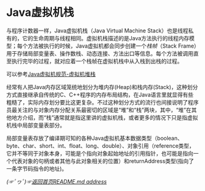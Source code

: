 # Java虚拟机栈

与程序计数器一样，Java虚拟机栈（Java Virtual Machine Stack）也是线程私有的，它的生命周期与线程相同。虚拟机栈描述的是Java方法执行的线程内存模型；每个方法被执行的时候，Java虚拟机都会同步创建一个*栈帧*（Stack Frame）用于存储局部变量表、操作数栈、动态连接、方法出口等信息。每个方法被调用直至执行完毕的过程，就对应着一个栈帧在虚拟机栈中从入栈到出栈的过程。


可以参考[Java虚拟机规范-虚拟机堆栈](https://docs.oracle.com/javase/specs/jvms/se8/html/jvms-2.html#jvms-2.5.2)

经常有人把Java内存区域笼统地划分为堆内存(Heap)和栈内存(Stack)，这种划分方式直接继承自传统的C、C++程序的内存布局结构，在Java语言里就显得有些粗糙了，实际内存划分要比这更复杂。不过这种划分方式的流行也间接说明了程序员最关注的与对象内存分配关系最密切的区域是“堆”和“栈”两块，其中，“堆”在其他地方介绍，而“栈”通常就是指这里讲的虚拟机栈，或者更多的情况下只是指虚拟机栈中局部变量表部分。  

局部变量表存放了编译期可知的各种Java虚拟机基本数据类型（boolean、byte、char、short、int、float、long、double）、对象引用（reference类型，它并不等同于对象本身，可能是个指向对象起始地址的引用指针，也可能是指向一个代表对象的句柄或者其他与此对象相关的位置）和returnAddress类型(指向了一条字节码指令的地址)。





*(☞ﾟヮﾟ)☞[返回首页README.md address](https://github.com/fredomli/java-standard)*
